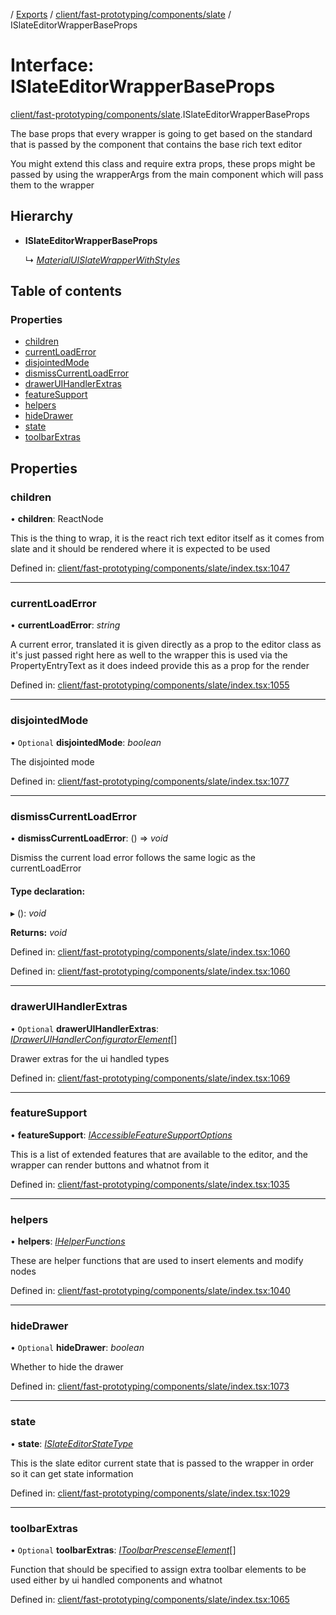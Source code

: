 [](../README.md) / [Exports](../modules.md) / [client/fast-prototyping/components/slate](../modules/client_fast_prototyping_components_slate.md) / ISlateEditorWrapperBaseProps

# Interface: ISlateEditorWrapperBaseProps

[client/fast-prototyping/components/slate](../modules/client_fast_prototyping_components_slate.md).ISlateEditorWrapperBaseProps

The base props that every wrapper is going to get
based on the standard that is passed by the component
that contains the base rich text editor

You might extend this class and require extra props, these
props might be passed by using the wrapperArgs from
the main component which will pass them to the wrapper

## Hierarchy

* **ISlateEditorWrapperBaseProps**

  ↳ [*MaterialUISlateWrapperWithStyles*](client_fast_prototyping_components_slate_wrapper.materialuislatewrapperwithstyles.md)

## Table of contents

### Properties

- [children](client_fast_prototyping_components_slate.islateeditorwrapperbaseprops.md#children)
- [currentLoadError](client_fast_prototyping_components_slate.islateeditorwrapperbaseprops.md#currentloaderror)
- [disjointedMode](client_fast_prototyping_components_slate.islateeditorwrapperbaseprops.md#disjointedmode)
- [dismissCurrentLoadError](client_fast_prototyping_components_slate.islateeditorwrapperbaseprops.md#dismisscurrentloaderror)
- [drawerUIHandlerExtras](client_fast_prototyping_components_slate.islateeditorwrapperbaseprops.md#draweruihandlerextras)
- [featureSupport](client_fast_prototyping_components_slate.islateeditorwrapperbaseprops.md#featuresupport)
- [helpers](client_fast_prototyping_components_slate.islateeditorwrapperbaseprops.md#helpers)
- [hideDrawer](client_fast_prototyping_components_slate.islateeditorwrapperbaseprops.md#hidedrawer)
- [state](client_fast_prototyping_components_slate.islateeditorwrapperbaseprops.md#state)
- [toolbarExtras](client_fast_prototyping_components_slate.islateeditorwrapperbaseprops.md#toolbarextras)

## Properties

### children

• **children**: ReactNode

This is the thing to wrap, it is the react
rich text editor itself as it comes from slate
and it should be rendered
where it is expected to be used

Defined in: [client/fast-prototyping/components/slate/index.tsx:1047](https://github.com/onzag/itemize/blob/11a98dec/client/fast-prototyping/components/slate/index.tsx#L1047)

___

### currentLoadError

• **currentLoadError**: *string*

A current error, translated
it is given directly as a prop to the editor class
as it's just passed right here as well to the wrapper
this is used via the PropertyEntryText as it does
indeed provide this as a prop for the render

Defined in: [client/fast-prototyping/components/slate/index.tsx:1055](https://github.com/onzag/itemize/blob/11a98dec/client/fast-prototyping/components/slate/index.tsx#L1055)

___

### disjointedMode

• `Optional` **disjointedMode**: *boolean*

The disjointed mode

Defined in: [client/fast-prototyping/components/slate/index.tsx:1077](https://github.com/onzag/itemize/blob/11a98dec/client/fast-prototyping/components/slate/index.tsx#L1077)

___

### dismissCurrentLoadError

• **dismissCurrentLoadError**: () => *void*

Dismiss the current load error follows the same logic
as the currentLoadError

#### Type declaration:

▸ (): *void*

**Returns:** *void*

Defined in: [client/fast-prototyping/components/slate/index.tsx:1060](https://github.com/onzag/itemize/blob/11a98dec/client/fast-prototyping/components/slate/index.tsx#L1060)

Defined in: [client/fast-prototyping/components/slate/index.tsx:1060](https://github.com/onzag/itemize/blob/11a98dec/client/fast-prototyping/components/slate/index.tsx#L1060)

___

### drawerUIHandlerExtras

• `Optional` **drawerUIHandlerExtras**: [*IDrawerUIHandlerConfiguratorElement*](client_fast_prototyping_components_slate.idraweruihandlerconfiguratorelement.md)[]

Drawer extras for the ui handled types

Defined in: [client/fast-prototyping/components/slate/index.tsx:1069](https://github.com/onzag/itemize/blob/11a98dec/client/fast-prototyping/components/slate/index.tsx#L1069)

___

### featureSupport

• **featureSupport**: [*IAccessibleFeatureSupportOptions*](client_fast_prototyping_components_slate.iaccessiblefeaturesupportoptions.md)

This is a list of extended features that are available
to the editor, and the wrapper can render buttons
and whatnot from it

Defined in: [client/fast-prototyping/components/slate/index.tsx:1035](https://github.com/onzag/itemize/blob/11a98dec/client/fast-prototyping/components/slate/index.tsx#L1035)

___

### helpers

• **helpers**: [*IHelperFunctions*](client_fast_prototyping_components_slate.ihelperfunctions.md)

These are helper functions that are used to insert elements
and modify nodes

Defined in: [client/fast-prototyping/components/slate/index.tsx:1040](https://github.com/onzag/itemize/blob/11a98dec/client/fast-prototyping/components/slate/index.tsx#L1040)

___

### hideDrawer

• `Optional` **hideDrawer**: *boolean*

Whether to hide the drawer

Defined in: [client/fast-prototyping/components/slate/index.tsx:1073](https://github.com/onzag/itemize/blob/11a98dec/client/fast-prototyping/components/slate/index.tsx#L1073)

___

### state

• **state**: [*ISlateEditorStateType*](client_fast_prototyping_components_slate.islateeditorstatetype.md)

This is the slate editor current state
that is passed to the wrapper in order
so it can get state information

Defined in: [client/fast-prototyping/components/slate/index.tsx:1029](https://github.com/onzag/itemize/blob/11a98dec/client/fast-prototyping/components/slate/index.tsx#L1029)

___

### toolbarExtras

• `Optional` **toolbarExtras**: [*IToolbarPrescenseElement*](client_fast_prototyping_components_slate.itoolbarprescenseelement.md)[]

Function that should be specified to assign extra toolbar elements
to be used either by ui handled components and whatnot

Defined in: [client/fast-prototyping/components/slate/index.tsx:1065](https://github.com/onzag/itemize/blob/11a98dec/client/fast-prototyping/components/slate/index.tsx#L1065)

